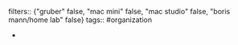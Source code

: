 ---
---

filters:: {"gruber" false, "mac mini" false, "mac studio" false, "boris mann/home lab" false}
tags:: #organization

-